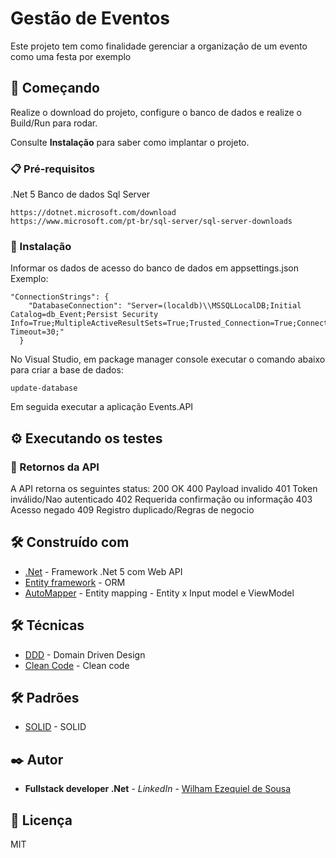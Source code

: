 # Gestão de Eventos

Este projeto tem como finalidade gerenciar a organização de um evento como uma festa por exemplo

## 🚀 Começando

Realize o download do projeto, configure o banco de dados e realize o Build/Run para rodar.

Consulte **Instalação** para saber como implantar o projeto.

### 📋 Pré-requisitos

.Net 5
Banco de dados Sql Server

```
https://dotnet.microsoft.com/download
https://www.microsoft.com/pt-br/sql-server/sql-server-downloads
```

### 🔧 Instalação

Informar os dados de acesso do banco de dados em appsettings.json
Exemplo:
```
"ConnectionStrings": {
    "DatabaseConnection": "Server=(localdb)\\MSSQLLocalDB;Initial Catalog=db_Event;Persist Security Info=True;MultipleActiveResultSets=True;Trusted_Connection=True;Connection Timeout=30;"
  }
```

No Visual Studio, em package manager console executar o comando abaixo para criar a base de dados:
```
update-database
```

Em seguida executar a aplicação Events.API

## ⚙️ Executando os testes



### 🔩 Retornos da API

A API retorna os seguintes status:
200 OK
400 Payload invalido
401 Token inválido/Nao autenticado
402 Requerida confirmação ou informação
403 Acesso negado
409 Registro duplicado/Regras de negocio


## 🛠️ Construído com

* [.Net](https://docs.microsoft.com/pt-br/dotnet/core/dotnet-five) - Framework .Net 5 com Web API
* [Entity framework](https://docs.microsoft.com/pt-br/ef/) - ORM
* [AutoMapper](https://automapper.org/) - Entity mapping - Entity x Input model e ViewModel

## 🛠️ Técnicas

* [DDD](https://en.wikipedia.org/wiki/Domain-driven_design) - Domain Driven Design
* [Clean Code](https://pt.wikipedia.org/wiki/Robert_Cecil_Martin) - Clean code

## 🛠️ Padrões

* [SOLID](https://pt.wikipedia.org/wiki/SOLID) - SOLID

## ✒️ Autor

* **Fullstack developer .Net** - *LinkedIn* - [Wilham Ezequiel de Sousa ](https://www.linkedin.com/in/wilham-ezequiel-de-sousa-22373696/)

## 📄 Licença

MIT


